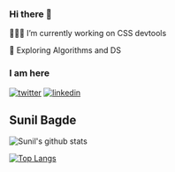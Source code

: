 ### Hi there 👋

  👨🏻‍💻 I’m currently working on CSS devtools
 
  🧭 Exploring Algorithms and DS

### I am here

[![twitter](https://img.icons8.com/fluent/48/000000/twitter.png)][1] [![linkedin](https://img.icons8.com/fluent/48/000000/linkedin.png)][2]

[1]: https://twitter.com/thesunilbagde
[2]: https://www.linkedin.com/in/im-sunil/


## Sunil Bagde

![Sunil's github stats](https://github-readme-stats.vercel.app/api?username=thesunilbagde&count_private=true&show_icons=true&theme=react)
 
[![Top Langs](https://github-readme-stats.vercel.app/api/top-langs/?username=thesunilbagde)](https://github.com/anuraghazra/github-readme-stats)
